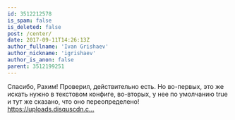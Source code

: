 ```yaml
---
id: 3512212578
is_spam: false
is_deleted: false
post: /center/
date: 2017-09-11T14:26:13Z
author_fullname: 'Ivan Grishaev'
author_nickname: 'igrishaev'
author_is_anon: false
parent: 3512199251
---
```


<p>Спасибо, Рахим! Проверил, действительно есть. Но во-первых, это же искать нужно в текстовом конфиге, во-вторых, у нее по умолчанию true и тут же сказано, что оно переопределено! <br> <a href="https://uploads.disquscdn.com/images/0466f6453600a5b6d9284ff072274e41308a337a7554906d3835f25c0ab46d7a.png" rel="nofollow noopener" title="https://uploads.disquscdn.com/images/0466f6453600a5b6d9284ff072274e41308a337a7554906d3835f25c0ab46d7a.png">https://uploads.disquscdn.c...</a></p>
